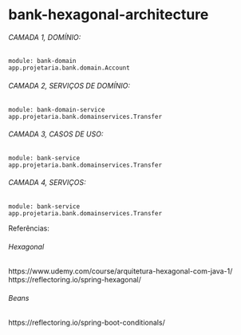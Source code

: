 # bank-hexagonal-architecture

<h6>CAMADA 1, DOMÍNIO:</h6>

    module: bank-domain
    app.projetaria.bank.domain.Account

<h6>CAMADA 2, SERVIÇOS DE DOMÍNIO:</h6>

    module: bank-domain-service
    app.projetaria.bank.domainservices.Transfer

<h6>CAMADA 3, CASOS DE USO:</h6>

    module: bank-service
    app.projetaria.bank.domainservices.Transfer

<h6>CAMADA 4, SERVIÇOS:</h6>

    module: bank-service
    app.projetaria.bank.domainservices.Transfer

Referências: <br>

<h6>Hexagonal</h6>
https://www.udemy.com/course/arquitetura-hexagonal-com-java-1/ <br>
https://reflectoring.io/spring-hexagonal/

<h6>Beans</h6>
https://reflectoring.io/spring-boot-conditionals/